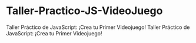 # Taller-Practico-JS-VideoJuego
Taller Práctico de JavaScript: ¡Crea tu Primer Videojuego! Taller Práctico de JavaScript: ¡Crea tu Primer Videojuego!
